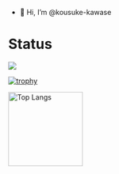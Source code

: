 - 👋 Hi, I’m @kousuke-kawase

# Status
![](https://github-profile-summary-cards.vercel.app/api/cards/profile-details?username=kousuke-kawase&theme=2077)


[![trophy](https://github-profile-trophy.vercel.app/?username=kousuke-kawase&theme=onedark)](https://github-profile-trophy.vercel.app/?username=ryo-ma&theme=tokyonight)


<img alt="Top Langs" height="150px" src="https://github-readme-stats.vercel.app/api/top-langs/?username=kousuke-kawase&layout=compact&count_private=true&show_icons=true&theme=tokyonight" />

<!---
kousuke-kawase/kousuke-kawase is a ✨ special ✨ repository because its `README.md` (this file) appears on your GitHub profile.
You can click the Preview link to take a look at your changes.
--->
